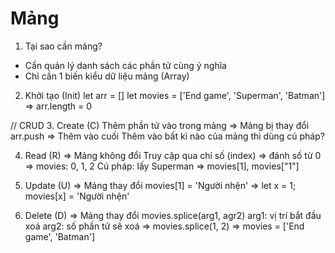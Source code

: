 # Mảng
1. Tại sao cần mảng?
- Cần quản lý danh sách các phần tử cùng ý nghĩa
- Chỉ cần 1 biến kiểu dữ liệu mảng (Array)

2. Khởi tạo (Init)
let arr = []
let movies = ['End game', 'Superman', 'Batman']
=> arr.length = 0

// CRUD
3. Create (C)
Thêm phần tử vào trong mảng => Mảng bị thay đổi
arr.push => Thêm vào cuối
Thêm vào bất kì nào của mảng thì dùng cú pháp?

4. Read (R)
=> Mảng không đổi
Truy cập qua chỉ số (index) => đánh số từ 0 => movies: 0, 1, 2
Cú pháp: lấy Superman => movies[1], movies["1"]

5. Update (U)
=> Mảng thay đổi
movies[1] = 'Người nhện' => let x = 1; movies[x] = 'Người nhện'

6. Delete (D)
=> Mảng thay đổi
movies.splice(arg1, agr2)
arg1: vị trí bắt đầu xoá
arg2: số phần tử sẽ xoá => movies.splice(1, 2) => movies = ['End game', 'Batman']